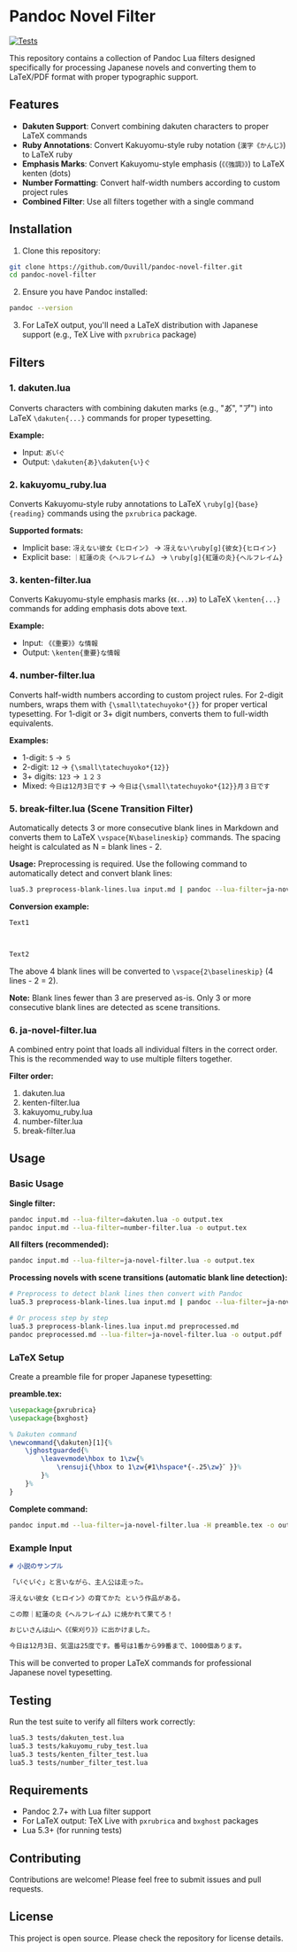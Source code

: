 # Pandoc Novel Filter

[![Tests](https://img.shields.io/badge/tests-passing-brightgreen)](tests/)

This repository contains a collection of Pandoc Lua filters designed specifically for processing Japanese novels and converting them to LaTeX/PDF format with proper typographic support.

## Features

- **Dakuten Support**: Convert combining dakuten characters to proper LaTeX commands
- **Ruby Annotations**: Convert Kakuyomu-style ruby notation (`漢字《かんじ》`) to LaTeX ruby
- **Emphasis Marks**: Convert Kakuyomu-style emphasis (`《《強調》》`) to LaTeX kenten (dots)
- **Number Formatting**: Convert half-width numbers according to custom project rules
- **Combined Filter**: Use all filters together with a single command

## Installation

1. Clone this repository:
```bash
git clone https://github.com/Ouvill/pandoc-novel-filter.git
cd pandoc-novel-filter
```

2. Ensure you have Pandoc installed:
```bash
pandoc --version
```

3. For LaTeX output, you'll need a LaTeX distribution with Japanese support (e.g., TeX Live with `pxrubrica` package)

## Filters

### 1. dakuten.lua

Converts characters with combining dakuten marks (e.g., "あ゙", "ア゙") into LaTeX `\dakuten{...}` commands for proper typesetting.

**Example:**
- Input: `あ゙い゙ぐ`
- Output: `\dakuten{あ}\dakuten{い}ぐ`

### 2. kakuyomu_ruby.lua

Converts Kakuyomu-style ruby annotations to LaTeX `\ruby[g]{base}{reading}` commands using the `pxrubrica` package.

**Supported formats:**
- Implicit base: `冴えない彼女《ヒロイン》` → `冴えない\ruby[g]{彼女}{ヒロイン}`
- Explicit base: `｜紅蓮の炎《ヘルフレイム》` → `\ruby[g]{紅蓮の炎}{ヘルフレイム}`

### 3. kenten-filter.lua

Converts Kakuyomu-style emphasis marks (`《《...》》`) to LaTeX `\kenten{...}` commands for adding emphasis dots above text.

**Example:**
- Input: `《《重要》》な情報`
- Output: `\kenten{重要}な情報`

### 4. number-filter.lua

Converts half-width numbers according to custom project rules. For 2-digit numbers, wraps them with `{\small\tatechuyoko*{}}` for proper vertical typesetting. For 1-digit or 3+ digit numbers, converts them to full-width equivalents.

**Examples:**
- 1-digit: `5` → `５`
- 2-digit: `12` → `{\small\tatechuyoko*{12}}`
- 3+ digits: `123` → `１２３`
- Mixed: `今日は12月3日です` → `今日は{\small\tatechuyoko*{12}}月３日です`

### 5. break-filter.lua (Scene Transition Filter)

Automatically detects 3 or more consecutive blank lines in Markdown and converts them to LaTeX `\vspace{N\baselineskip}` commands. The spacing height is calculated as N = blank lines - 2.

**Usage:**
Preprocessing is required. Use the following command to automatically detect and convert blank lines:
```bash
lua5.3 preprocess-blank-lines.lua input.md | pandoc --lua-filter=ja-novel-filter.lua -o output.pdf
```

**Conversion example:**
```markdown
Text1



Text2
```
The above 4 blank lines will be converted to `\vspace{2\baselineskip}` (4 lines - 2 = 2).

**Note:** Blank lines fewer than 3 are preserved as-is. Only 3 or more consecutive blank lines are detected as scene transitions.

### 6. ja-novel-filter.lua

A combined entry point that loads all individual filters in the correct order. This is the recommended way to use multiple filters together.

**Filter order:**
1. dakuten.lua
2. kenten-filter.lua  
3. kakuyomu_ruby.lua
4. number-filter.lua
5. break-filter.lua

## Usage

### Basic Usage

**Single filter:**
```bash
pandoc input.md --lua-filter=dakuten.lua -o output.tex
pandoc input.md --lua-filter=number-filter.lua -o output.tex
```

**All filters (recommended):**
```bash
pandoc input.md --lua-filter=ja-novel-filter.lua -o output.tex
```

**Processing novels with scene transitions (automatic blank line detection):**
```bash
# Preprocess to detect blank lines then convert with Pandoc
lua5.3 preprocess-blank-lines.lua input.md | pandoc --lua-filter=ja-novel-filter.lua -o output.pdf

# Or process step by step
lua5.3 preprocess-blank-lines.lua input.md preprocessed.md
pandoc preprocessed.md --lua-filter=ja-novel-filter.lua -o output.pdf
```

### LaTeX Setup

Create a preamble file for proper Japanese typesetting:

**preamble.tex:**
```latex
\usepackage{pxrubrica}
\usepackage{bxghost}

% Dakuten command
\newcommand{\dakuten}[1]{%
    \jghostguarded{%
        \leavevmode\hbox to 1\zw{%
            \rensuji{\hbox to 1\zw{#1\hspace*{-.25\zw}゛}}%
        }%
    }%
}

```

**Complete command:**
```bash
pandoc input.md --lua-filter=ja-novel-filter.lua -H preamble.tex -o output.pdf
```

### Example Input

```markdown
# 小説のサンプル

「い゙ぐい゙ぐ」と言いながら、主人公は走った。

冴えない彼女《ヒロイン》の育てかた という作品がある。

この際｜紅蓮の炎《ヘルフレイム》に焼かれて果てろ！

おじいさんは山へ《《柴刈り》》に出かけました。

今日は12月3日、気温は25度です。番号は1番から99番まで、1000個あります。
```

This will be converted to proper LaTeX commands for professional Japanese novel typesetting.

## Testing

Run the test suite to verify all filters work correctly:

```bash
lua5.3 tests/dakuten_test.lua
lua5.3 tests/kakuyomu_ruby_test.lua  
lua5.3 tests/kenten_filter_test.lua
lua5.3 tests/number_filter_test.lua
```

## Requirements

- Pandoc 2.7+ with Lua filter support
- For LaTeX output: TeX Live with `pxrubrica` and `bxghost` packages
- Lua 5.3+ (for running tests)

## Contributing

Contributions are welcome! Please feel free to submit issues and pull requests.

## License

This project is open source. Please check the repository for license details.